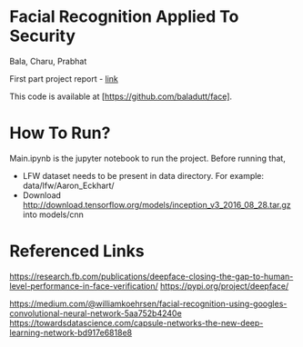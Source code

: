 # Facial Recognition Applied To Security

Bala, Charu, Prabhat

First part project report - [link](https://docs.google.com/document/d/1CeWY0QDh86EX6yaYoWL0uZVnAzm1DtFaTEapW6kGT4k/edit)

This code is available at [https://github.com/baladutt/face].
# How To Run?

Main.ipynb is the jupyter notebook to run the project. 
Before running that,
* LFW dataset needs to be present in data directory. For example: data/lfw/Aaron_Eckhart/
* Download http://download.tensorflow.org/models/inception_v3_2016_08_28.tar.gz into models/cnn

# Referenced Links 


https://research.fb.com/publications/deepface-closing-the-gap-to-human-level-performance-in-face-verification/
https://pypi.org/project/deepface/

https://medium.com/@williamkoehrsen/facial-recognition-using-googles-convolutional-neural-network-5aa752b4240e
https://towardsdatascience.com/capsule-networks-the-new-deep-learning-network-bd917e6818e8

